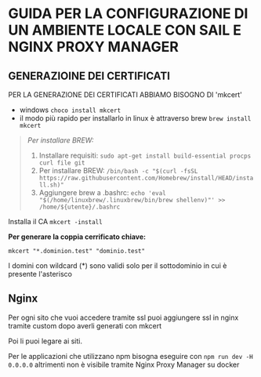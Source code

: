 # GUIDA PER LA CONFIGURAZIONE DI UN AMBIENTE LOCALE CON SAIL E NGINX PROXY MANAGER

## GENERAZIOINE DEI CERTIFICATI

PER LA GENERAZIONE DEI CERTIFICATI ABBIAMO BISOGNO DI 'mkcert'

- windows `choco install mkcert`
- il modo più rapido per installarlo in linux è attraverso brew `brew install mkcert`

> _Per installare BREW:_
>
> 1. Installare requisiti:
>    `sudo apt-get install build-essential procps curl file git`
> 2. Per installare BREW:
>    `/bin/bash -c "$(curl -fsSL https://raw.githubusercontent.com/Homebrew/install/HEAD/install.sh)"`
> 3. Aggiungere brew a .bashrc:
>    `echo 'eval "$(/home/linuxbrew/.linuxbrew/bin/brew shellenv)"' >> /home/${utente}/.bashrc`

Installa il CA `mkcert -install`

**Per generare la coppia cerrificato chiave:**

```
mkcert "*.dominion.test" "dominio.test"
```

I domini con wildcard (\*) sono validi solo per il sottodominio in cui è presente l'asterisco

## Nginx

Per ogni sito che vuoi accedere tramite ssl puoi aggiungere ssl in nginx tramite custom dopo averli generati con mkcert

Poi li puoi legare ai siti.

Per le applicazioni che utilizzano npm bisogna eseguire con `npm run dev -H 0.0.0.0` altrimenti non è visibile tramite Nginx Proxy Manager su docker
